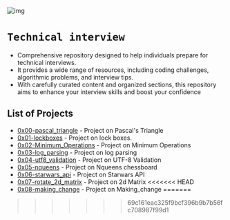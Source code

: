 ![img](https://assets.imaginablefutures.com/media/images/ALX_Logo.max-200x150.png)
# `Technical interview`
- Comprehensive repository designed to help individuals prepare for technical interviews.
- It provides a wide range of resources, including coding challenges, algorithmic problems, and interview tips.
- With carefully curated content and organized sections, this repository aims to enhance your interview skills and boost your confidence

## List of Projects
- [0x00-pascal_triangle](./0x00-pascal_triangle) - Project on Pascal's Triangle
- [0x01-lockboxes](./0x01-lockboxes) - Project on lock boxes.
- [0x02-Minimum_Operations](./0x02-Minimum_Operations) - Project on Minimum Operations
- [0x03-log_parsing](./0x03-log_parsing) - Project on log parsing
- [0x04-utf8_validation](./0x04-utf8_validation) - Project on UTF-8 Validation
- [0x05-nqueens](./0x05-nqueens) - Project on Nqueens chessboard
- [0x06-starwars_api](./0x06-starwars_api) - Project on Starwars API 
- [0x07-rotate_2d_matrix](./0x07-rotate_2d_matrix) - Project on 2d Matrix
<<<<<<< HEAD
- [0x08-making_change](./0x08-making_change) - Project on Making_change
=======

>>>>>>> 69c161eac325f9bcf396b9b7b56fc708987f99d1
